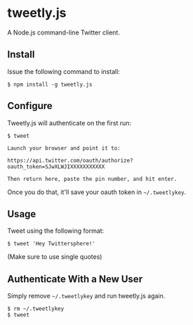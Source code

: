 tweetly.js
==========

A Node.js command-line Twitter client.

Install
-------

Issue the following command to install:

    $ npm install -g tweetly.js

Configure
--------

Tweetly.js will authenticate on the first run:

    $ tweet
    
    Launch your browser and point it to:

    https://api.twitter.com/oauth/authorize?oauth_token=SJwXLWJIXXXXXXXXXXX

    Then return here, paste the pin number, and hit enter.

Once you do that, it'll save your oauth token in `~/.tweetlykey`.


Usage
-----

Tweet using the following format:

    $ tweet 'Hey Twittersphere!'

(Make sure to use single quotes)

Authenticate With a New User
----------------------------

Simply remove `~/.tweetlykey` and run tweetly.js again.

    $ rm ~/.tweetlykey
    $ tweet